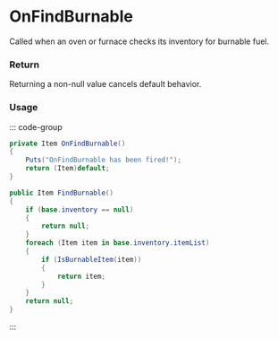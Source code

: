 <Badge type="danger" text="Carbon Compatible"/><Badge type="warning" text="Oxide Compatible"/>
# OnFindBurnable
Called when an oven or furnace checks its inventory for burnable fuel.
### Return
Returning a non-null value cancels default behavior.

### Usage
::: code-group
```csharp [Example]
private Item OnFindBurnable()
{
	Puts("OnFindBurnable has been fired!");
	return (Item)default;
}
```
```csharp [Source — Assembly-CSharp @ BaseOven]
public Item FindBurnable()
{
	if (base.inventory == null)
	{
		return null;
	}
	foreach (Item item in base.inventory.itemList)
	{
		if (IsBurnableItem(item))
		{
			return item;
		}
	}
	return null;
}

```
:::
